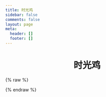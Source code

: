 ```yaml
---
title: 时光鸡
sidebar: false
comments: false
layout: page
meta:
  header: []
  footer: []
---
```

<head><script src="https://libs.baidu.com/jquery/2.0.0/jquery.min.js"></script></head>
<body>
<h1><center><i class="fad fa-clock fa-fw"></i>&nbsp;时光鸡</center></h1>

<script src="https://cdn.jsdelivr.net/npm/jquery@3.4/dist/jquery.min.js"></script>
{% raw %}
<script>
  var img="https://cdn.jsdelivr.net/gh/Linhk1606/blog-cdn@master/img/avatar.jpg";
  var appID="tIOCOkWhENwNnhYNcbh4Ds38-MdYXbMMI";
  var appKEY="9yaUKqQc9oKDFSIv6fi9u6G6";
  var per="10";
  var username="Linhk1606";
  var placeholder1="仅管理员可以在此吐槽哦~";
</script>
{% endraw %}
<div id="lazy"></div>
<div id="artitalk"></div>
<script type="text/javascript" src="https://unpkg.com/artitalk"></script>
</body>
